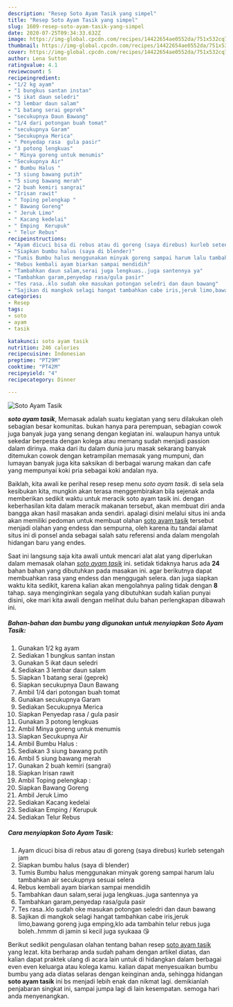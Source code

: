 ```yaml
---
description: "Resep Soto Ayam Tasik yang simpel"
title: "Resep Soto Ayam Tasik yang simpel"
slug: 1609-resep-soto-ayam-tasik-yang-simpel
date: 2020-07-25T09:34:33.632Z
image: https://img-global.cpcdn.com/recipes/14422654ae0552da/751x532cq70/soto-ayam-tasik-foto-resep-utama.jpg
thumbnail: https://img-global.cpcdn.com/recipes/14422654ae0552da/751x532cq70/soto-ayam-tasik-foto-resep-utama.jpg
cover: https://img-global.cpcdn.com/recipes/14422654ae0552da/751x532cq70/soto-ayam-tasik-foto-resep-utama.jpg
author: Lena Sutton
ratingvalue: 4.1
reviewcount: 5
recipeingredient:
- "1/2 kg ayam"
- "1 bungkus santan instan"
- "5 ikat daun seledri"
- "3 lembar daun salam"
- "1 batang serai geprek"
- "secukupnya Daun Bawang"
- "1/4 dari potongan buah tomat"
- "secukupnya Garam"
- "Secukupnya Merica"
- " Penyedap rasa  gula pasir"
- "3 potong lengkuas"
- " Minya goreng untuk menumis"
- "Secukupnya Air"
- " Bumbu Halus "
- "3 siung bawang putih"
- "5 siung bawang merah"
- "2 buah kemiri sangrai"
- "Irisan rawit"
- " Toping pelengkap "
- " Bawang Goreng"
- " Jeruk Limo"
- " Kacang kedelai"
- " Emping  Kerupuk"
- " Telur Rebus"
recipeinstructions:
- "Ayam dicuci bisa di rebus atau di goreng (saya direbus) kurleb setengah jam"
- "Siapkan bumbu halus (saya di blender)"
- "Tumis Bumbu halus menggunakan minyak goreng sampai harum lalu tambahkan air secukupnya sesuai selera"
- "Rebus kembali ayam biarkan sampai mendidih"
- "Tambahkan daun salam,serai juga lengkuas..juga santennya ya"
- "Tambahkan garam,penyedap rasa/gula pasir"
- "Tes rasa..klo sudah oke masukan potongan seledri dan daun bawang"
- "Sajikan di mangkok selagi hangat tambahkan cabe iris,jeruk limo,bawang goreng juga emping,klo ada tambahin telur rebus juga boleh..hmmm di jamin si kecil juga syukaaa 😘"
categories:
- Resep
tags:
- soto
- ayam
- tasik

katakunci: soto ayam tasik 
nutrition: 246 calories
recipecuisine: Indonesian
preptime: "PT29M"
cooktime: "PT42M"
recipeyield: "4"
recipecategory: Dinner

---
```



![Soto Ayam Tasik](https://img-global.cpcdn.com/recipes/14422654ae0552da/751x532cq70/soto-ayam-tasik-foto-resep-utama.jpg)

<b><i>soto ayam tasik</i></b>, Memasak adalah suatu kegiatan yang seru dilakukan oleh sebagian besar komunitas. bukan hanya para perempuan, sebagian cowok juga banyak juga yang senang dengan kegiatan ini. walaupun hanya untuk sekedar berpesta dengan kolega atau memang sudah menjadi passion dalam dirinya. maka dari itu dalam dunia juru masak sekarang banyak ditemukan cowok dengan ketrampilan memasak yang mumpuni, dan lumayan banyak juga kita saksikan di berbagai warung makan dan cafe yang mempunyai koki pria sebagai koki andalan nya.

Baiklah, kita awali ke perihal resep resep menu <i>soto ayam tasik</i>. di sela sela kesibukan kita, mungkin akan terasa menggembirakan bila sejenak anda memberikan sedikit waktu untuk meracik soto ayam tasik ini. dengan keberhasilan kita dalam meracik makanan tersebut, akan membuat diri anda bangga akan hasil masakan anda sendiri. apalagi disini melalui situs ini anda akan memiliki pedoman untuk membuat olahan <u>soto ayam tasik</u> tersebut menjadi olahan yang endess dan sempurna, oleh karena itu tandai alamat situs ini di ponsel anda sebagai salah satu referensi anda dalam mengolah hidangan baru yang endes.




Saat ini langsung saja kita awali untuk mencari alat alat yang diperlukan dalam memasak olahan <u><i>soto ayam tasik</i></u> ini. setidak tidaknya harus ada <b>24</b> bahan bahan yang dibutuhkan pada masakan ini. agar berikutnya dapat membuahkan rasa yang endess dan menggugah selera. dan juga siapkan waktu kita sedikit, karena kalian akan mengolahnya paling tidak dengan <b>8</b> tahap. saya menginginkan segala yang dibutuhkan sudah kalian punyai disini, oke mari kita awali dengan melihat dulu bahan perlengkapan dibawah ini.

<!--inarticleads1-->

##### Bahan-bahan dan bumbu yang digunakan untuk menyiapkan Soto Ayam Tasik:

1. Gunakan 1/2 kg ayam
1. Sediakan 1 bungkus santan instan
1. Gunakan 5 ikat daun seledri
1. Sediakan 3 lembar daun salam
1. Siapkan 1 batang serai (geprek)
1. Siapkan secukupnya Daun Bawang
1. Ambil 1/4 dari potongan buah tomat
1. Gunakan secukupnya Garam
1. Sediakan Secukupnya Merica
1. Siapkan  Penyedap rasa / gula pasir
1. Gunakan 3 potong lengkuas
1. Ambil  Minya goreng untuk menumis
1. Siapkan Secukupnya Air
1. Ambil  Bumbu Halus :
1. Sediakan 3 siung bawang putih
1. Ambil 5 siung bawang merah
1. Gunakan 2 buah kemiri (sangrai)
1. Siapkan Irisan rawit
1. Ambil  Toping pelengkap :
1. Siapkan  Bawang Goreng
1. Ambil  Jeruk Limo
1. Sediakan  Kacang kedelai
1. Sediakan  Emping / Kerupuk
1. Sediakan  Telur Rebus




<!--inarticleads2-->

##### Cara menyiapkan Soto Ayam Tasik:

1. Ayam dicuci bisa di rebus atau di goreng (saya direbus) kurleb setengah jam
1. Siapkan bumbu halus (saya di blender)
1. Tumis Bumbu halus menggunakan minyak goreng sampai harum lalu tambahkan air secukupnya sesuai selera
1. Rebus kembali ayam biarkan sampai mendidih
1. Tambahkan daun salam,serai juga lengkuas..juga santennya ya
1. Tambahkan garam,penyedap rasa/gula pasir
1. Tes rasa..klo sudah oke masukan potongan seledri dan daun bawang
1. Sajikan di mangkok selagi hangat tambahkan cabe iris,jeruk limo,bawang goreng juga emping,klo ada tambahin telur rebus juga boleh..hmmm di jamin si kecil juga syukaaa 😘




Berikut sedikit pengulasan olahan tentang bahan resep <u>soto ayam tasik</u> yang lezat. kita berharap anda sudah paham dengan artikel diatas, dan kalian dapat praktek ulang di acara lain untuk di hidangkan dalam berbagai even even keluarga atau kolega kamu. kalian dapat menyesuaikan bumbu bumbu yang ada diatas selaras dengan keinginan anda, sehingga hidangan <b>soto ayam tasik</b> ini bs menjadi lebih enak dan nikmat lagi. demikianlah penjabaran singkat ini, sampai jumpa lagi di lain kesempatan. semoga hari anda menyenangkan.
